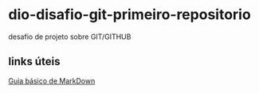 # dio-disafio-git-primeiro-repositorio
desafio de projeto sobre GIT/GITHUB
## links úteis
[Guia básico de MarkDown](https://docs.pipz.com/central-de-ajuda/learning-center/guia-basico-de-markdown#open)
